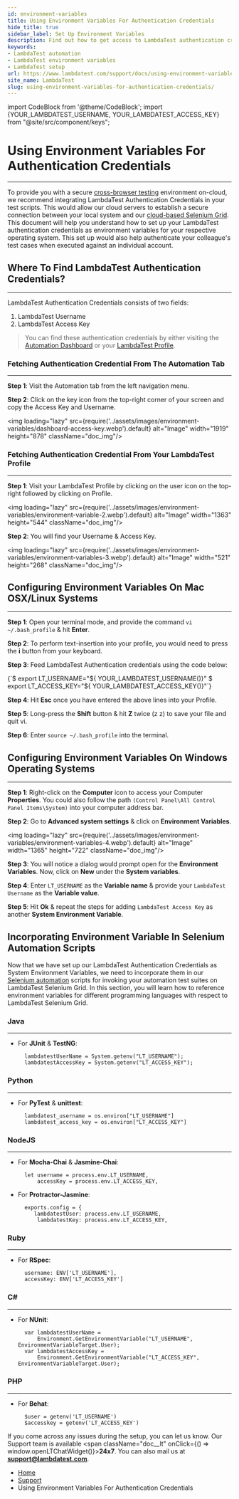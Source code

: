 ```yaml
---
id: environment-variables
title: Using Environment Variables For Authentication Credentials
hide_title: true
sidebar_label: Set Up Environment Variables
description: Find out how to get access to LambdaTest authentication credentials, fetching them from the Automation tab in your LambdaTest profile, and configuring them on Mac OSX/Linux, Windows systems.
keywords:
- LambdaTest automation
- LambdaTest environment variables
- LambdaTest setup
url: https://www.lambdatest.com/support/docs/using-environment-variables-for-authentication-credentials/
site_name: LambdaTest
slug: using-environment-variables-for-authentication-credentials/
---
```


<script type="application/ld+json"
      dangerouslySetInnerHTML={{ __html: JSON.stringify({
       "@context": "https://schema.org",
        "@type": "BreadcrumbList",
        "itemListElement": [{
          "@type": "ListItem",
          "position": 1,
          "name": "Home",
          "item": "https://www.lambdatest.com"
        },{
          "@type": "ListItem",
          "position": 2,
          "name": "Support",
          "item": "https://www.lambdatest.com/support/docs/"
        },{
          "@type": "ListItem",
          "position": 3,
          "name": "Using Environment Variables For Authentication Credentials",
          "item": "https://www.lambdatest.com/support/docs/using-environment-variables-for-authentication-credentials/"
        }]
      })
    }}
></script>

import CodeBlock from '@theme/CodeBlock';
import {YOUR_LAMBDATEST_USERNAME, YOUR_LAMBDATEST_ACCESS_KEY} from "@site/src/component/keys";

# Using Environment Variables For Authentication Credentials
***

To provide you with a secure [cross-browser testing](https://www.lambdatest.com) environment on-cloud, we recommend integrating LambdaTest Authentication Credentials in your test scripts. This would allow our cloud servers to establish a secure connection between your local system and our [cloud-based Selenium Grid](https://www.lambdatest.com/selenium-automation). This document will help you understand how to set up your LambdaTest authentication credentials as environment variables for your respective operating system. This set up would also help authenticate your colleague's test cases when executed against an individual account.

## Where To Find LambdaTest Authentication Credentials?
***

LambdaTest Authentication Credentials consists of two fields:

1. LambdaTest Username
2. LambdaTest Access Key

>You can find these authentication credentials by either visiting the [Automation Dashboard](https://automation.lambdatest.com) or your [LambdaTest Profile](https://accounts.lambdatest.com/detail/profile).

### Fetching Authentication Credential From The Automation Tab
***

**Step 1**: Visit the Automation tab from the left navigation menu.

**Step 2**: Click on the key icon from the top-right corner of your screen and copy the Access Key and Username.

<img loading="lazy" src={require('../assets/images/environment-variables/dashboard-access-key.webp').default} alt="Image" width="1919" height="878" className="doc_img"/>

### Fetching Authentication Credential From Your LambdaTest Profile
***

**Step 1**: Visit your LambdaTest Profile by clicking on the user icon on the top-right followed by clicking on Profile.

<img loading="lazy" src={require('../assets/images/environment-variables/environment-variable-2.webp').default} alt="Image" width="1363" height="544" className="doc_img"/>

**Step 2**: You will find your Username & Access Key.

<img loading="lazy" src={require('../assets/images/environment-variables/environment-variables-3.webp').default} alt="Image" width="521" height="268" className="doc_img"/>

## Configuring Environment Variables On Mac OSX/Linux Systems
***

**Step 1**: Open your terminal mode, and provide the command `vi ~/.bash_profile` & hit **Enter**.

**Step 2**: To perform text-insertion into your profile, you would need to press the **i** button from your keyboard.

**Step 3**: Feed LambdaTest Authentication credentials using the code below:

<div className="lambdatest__codeblock">
<CodeBlock className="language-javascript">
{`$ export LT_USERNAME="${ YOUR_LAMBDATEST_USERNAME()}"
$ export LT_ACCESS_KEY="${ YOUR_LAMBDATEST_ACCESS_KEY()}"`}
</CodeBlock>
</div>
        

**Step 4**: Hit **Esc** once you have entered the above lines into your Profile.

**Step 5**: Long-press the **Shift** button & hit **Z** twice (z z) to save your file and quit vi.

**Step 6**: Enter `source ~/.bash_profile` into the terminal.

## Configuring Environment Variables On Windows Operating Systems
***

**Step 1**: Right-click on the **Computer** icon to access your Computer **Properties**. You could also follow the path `(Control Panel\All Control Panel Items\System)` into your computer address bar.

**Step 2**: Go to **Advanced system settings** & click on **Environment Variables**.

<img loading="lazy" src={require('../assets/images/environment-variables/environment-variables-4.webp').default} alt="Image" width="1365" height="722" className="doc_img"/>

**Step 3**: You will notice a dialog would prompt open for the **Environment Variables**. Now, click on **New** under the **System variables**.

**Step 4**: Enter `LT_USERNAME` as the **Variable name** & provide your `LambdaTest Username` as the **Variable value**.

**Step 5**: Hit **Ok** & repeat the steps for adding `LambdaTest Access Key` as another **System Environment Variable**.

## Incorporating Environment Variable In Selenium Automation Scripts

Now that we have set up our LambdaTest Authentication Credentials as System Environment Variables, we need to incorporate them in our [Selenium automation](https://www.lambdatest.com/selenium-automation) scripts for invoking your automation test suites on LambdaTest Selenium Grid. In this section, you will learn how to reference environment variables for different programming languages with respect to LambdaTest Selenium Grid.

### Java
***

- For **JUnit** & **TestNG**:

        lambdatestUserName = System.getenv("LT_USERNAME");
        lambdatestAccessKey = System.getenv("LT_ACCESS_KEY");

### Python
***

- For **PyTest** & **unittest**:

        lambdatest_username = os.environ["LT_USERNAME"]
        lambdatest_access_key = os.environ["LT_ACCESS_KEY"]

### NodeJS
***

- For **Mocha-Chai** & **Jasmine-Chai**:

        let username = process.env.LT_USERNAME,
            accessKey = process.env.LT_ACCESS_KEY,

- For **Protractor-Jasmine**:

        exports.config = {
           lambdatestUser: process.env.LT_USERNAME,
            lambdatestKey: process.env.LT_ACCESS_KEY,

### Ruby
***

- For **RSpec**:

        username: ENV['LT_USERNAME'],
        accessKey: ENV['LT_ACCESS_KEY']

### C#
***

- For **NUnit**:

        var lambdatestUserName =
            Environment.GetEnvironmentVariable("LT_USERNAME", EnvironmentVariableTarget.User);     
        var lambdatestAccessKey =
            Environment.GetEnvironmentVariable("LT_ACCESS_KEY", EnvironmentVariableTarget.User);

### PHP
***

- For **Behat**:

        $user = getenv('LT_USERNAME')
        $accesskey = getenv('LT_ACCESS_KEY')

>
If you come across any issues during the setup, you can let us know. Our Support team is available <span className="doc__lt" onClick={() => window.openLTChatWidget()}>**24x7**</span>. You can also mail us at **support@lambdatest.com**.

<nav aria-label="breadcrumbs">
  <ul className="breadcrumbs">
    <li className="breadcrumbs__item">
      <a className="breadcrumbs__link" target="_self" href="https://www.lambdatest.com">
        Home
      </a>
    </li>
    <li className="breadcrumbs__item">
      <a className="breadcrumbs__link" target="_self" href="https://www.lambdatest.com/support/docs/">
        Support
      </a>
    </li>
    <li className="breadcrumbs__item breadcrumbs__item--active">
      <span className="breadcrumbs__link">
       Using Environment Variables For Authentication Credentials
      </span>
    </li>
  </ul>
</nav>
